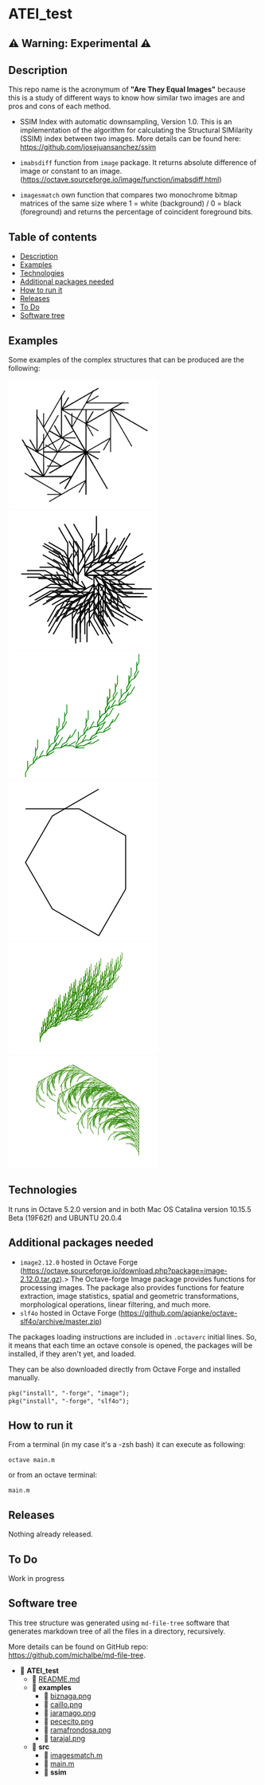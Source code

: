 # ATEI_test

## ⚠️ Warning: Experimental ⚠️

## Description
This repo name is the acronymum of **"Are They Equal Images"** because this is a study of different ways to know how similar two images are and pros and cons of each method.

* SSIM Index with automatic downsampling, Version 1.0. This is an implementation of the algorithm for calculating the Structural SIMilarity (SSIM) index between two images. More details can be found here: https://github.com/josejuansanchez/ssim

* `imabsdiff` function from `image` package. It returns absolute difference of image or constant to an image. (https://octave.sourceforge.io/image/function/imabsdiff.html)

* `imagesmatch` own function that compares two monochrome bitmap matrices of the same size where 1 = white (background) / 0 = black (foreground) and returns the percentage of coincident foreground bits.



## Table of contents
* [Description](#description)
* [Examples](#examples)
* [Technologies](#technologies)
* [Additional packages needed](#Additional-packages-needed)
* [How to run it](#How-to-run-it)
* [Releases](#releases)
* [To Do](#to-do)
* [Software tree](#software-tree)


## Examples

Some examples of the complex structures that can be produced are the following:

![Biznaga](/examples/biznaga.png "Biznaga")
![Caillo](/examples/caillo.png "Caillo")
![Jaramago](/examples/jaramago.png "Jaramago")
![Pececito](/examples/pececito.png "Pececito")
![Rama Frondosa](/examples/ramafrondosa.png "Rama Frondosa")
![Tarajal](/examples/tarajal.png "Tarajal")

## Technologies

It runs in Octave 5.2.0 version and in both Mac OS Catalina version 10.15.5 Beta (19F62f) and UBUNTU 20.0.4

## Additional packages needed

* `image2.12.0` hosted in Octave Forge (https://octave.sourceforge.io/download.php?package=image-2.12.0.tar.gz).> The Octave-forge Image package provides functions for processing images. The package also provides functions for feature extraction, image statistics, spatial and geometric transformations, morphological operations, linear filtering, and much more.  
* `slf4o` hosted in Octave Forge (https://github.com/apjanke/octave-slf4o/archive/master.zip)

The packages loading instructions are included in `.octaverc` initial lines. So, it means that each time an octave console is opened, the packages will be installed, if they aren't yet, and loaded.

They can be also downloaded directly from Octave Forge and installed manually. 

```
pkg("install", "-forge", "image");
pkg("install", "-forge", "slf4o");
```

## How to run it

From a terminal (in my case it's a -zsh bash) it can execute as following:

```
octave main.m
```

or from an octave terminal:

```
main.m
```

## Releases

Nothing already released.

## To Do 

Work in progress

## Software tree

This tree structure was generated using `md-file-tree` software that generates markdown tree of all the files in a directory, recursively.

More details can be found on GitHub repo: https://github.com/michalbe/md-file-tree. 

- 📂 __ATEI\_test__
   - 📄 [README.md](README.md)
   - 📂 __examples__
     - 📄 [biznaga.png](examples/biznaga.png)
     - 📄 [caillo.png](examples/caillo.png)
     - 📄 [jaramago.png](examples/jaramago.png)
     - 📄 [pececito.png](examples/pececito.png)
     - 📄 [ramafrondosa.png](examples/ramafrondosa.png)
     - 📄 [tarajal.png](examples/tarajal.png)
   - 📂 __src__
     - 📄 [imagesmatch.m](src/imagesmatch.m)
     - 📄 [main.m](src/main.m)
     - 📂 __ssim__
